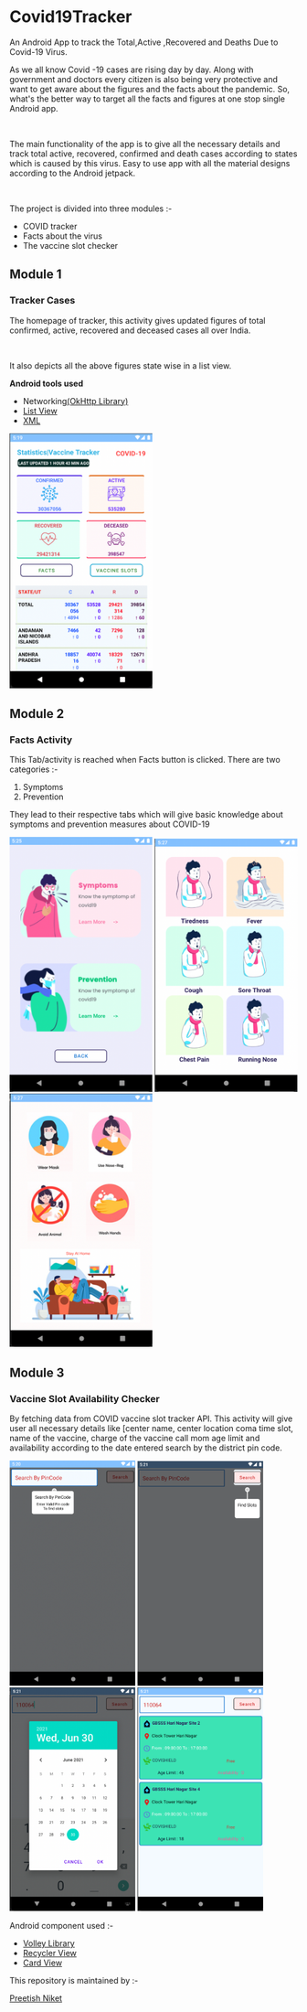 # Covid19Tracker
 An Android App to track the Total,Active ,Recovered and Deaths Due to Covid-19 Virus.
<p>As we all know Covid -19 cases are rising day by day. Along with government and doctors every citizen is also being very protective and want to get aware about the figures and the facts about the pandemic. So, what's the better way to target all the facts and figures at one stop single Android app.</p>
<br>
<p>The main functionality of the app is to give all the necessary details and track total active, recovered, confirmed and death cases according to states which is caused by this virus. Easy to use app with all the material designs according to the Android jetpack.</p>
<br>
<p>The project is divided into three modules :-</p>
<ul>
 <li>COVID tracker</li>
 <li>Facts about the virus</li>
 <li>The vaccine slot checker</li>
</ul>
<h2>Module 1</h2>
<h3>Tracker Cases</h3>
<p>The homepage of tracker, this activity gives updated figures of total confirmed, active, recovered and deceased cases all over India.</p>
<br>
<p>It also depicts all the above figures state wise in a list view.</p>
<p><b>Android tools used</b></p>
<ul>
 <li>Networking<a href="https://square.github.io/okhttp/" >(OkHttp Library)<a/></li>
 <li><a href="https://developer.android.com/reference/android/widget/ListView" >List View<a/></li>
 <li><a href="https://developer.android.com/guide/topics/ui/declaring-layout" >XML<a/></li>
</ul>
<img src="https://github.com/PreetishNiket/Covid19Tracker/blob/master/app/sampledata/Screenshot%202021-06-30%20at%205.19.03%20PM.png" width="250">
<h2>Module 2</h2>
<h3>Facts Activity</h3>
<p>This Tab/activity is reached when Facts button is clicked. There are two categories :-</p>
<ol>
 <li>Symptoms</li>
 <li>Prevention</li>
</ol>
<p>They lead to their respective tabs which will give basic knowledge about symptoms and prevention measures about COVID-19</p>
<p>
  <img src="https://github.com/PreetishNiket/Covid19Tracker/blob/master/app/sampledata/Screenshot%202021-06-30%20at%205.25.43%20PM.png" width="250" />
  <img src="https://github.com/PreetishNiket/Covid19Tracker/blob/master/app/sampledata/Screenshot%202021-06-30%20at%205.27.34%20PM.png" width="250" /> 
  <img src="https://github.com/PreetishNiket/Covid19Tracker/blob/master/app/sampledata/Screenshot%202021-06-30%20at%205.27.55%20PM.png" width="250"/>
</p>
<h2>Module 3</h2>
<h3>Vaccine Slot Availability Checker</h3>
<p>By fetching data from COVID vaccine slot tracker API. This activity will give user all necessary details like [center name, center location coma time slot, name of the vaccine, charge of the vaccine call mom age limit and availability according to the date entered search by the district pin code.</p>
<p>
  <img src="https://github.com/PreetishNiket/Covid19Tracker/blob/master/app/sampledata/Screenshot%202021-06-30%20at%205.20.34%20PM.png" width="220"  />
  <img src="https://github.com/PreetishNiket/Covid19Tracker/blob/master/app/sampledata/Screenshot%202021-06-30%20at%205.21.00%20PM.png" width="220" /> 
  <img src="https://github.com/PreetishNiket/Covid19Tracker/blob/master/app/sampledata/Screenshot%202021-06-30%20at%205.21.34%20PM.png" width="220" />
 <img src="https://github.com/PreetishNiket/Covid19Tracker/blob/master/app/sampledata/Screenshot%202021-06-30%20at%205.22.00%20PM.png" width="220" />
</p>
<p>Android component used :-</p>
<ul>
 <li><a href="https://github.com/google/volley" >Volley Library<a/></li>
 <li><a href="https://developer.android.com/guide/topics/ui/layout/recyclerview?gclid=CjwKCAjwrPCGBhALEiwAUl9X049Bj5Ojh-wkB2pZPw0G5OufF5o06ZepzzKvQIiWuxMRXFjWXWe48xoCuBQQAvD_BwE&gclsrc=aw.ds" >Recycler View<a/></li>
 <li><a href="https://developer.android.com/reference/androidx/cardview/widget/CardView" >Card View<a/></li>
</ul>
<p>This repository is maintained by :-</p>
<p><a href="https://github.com/PreetishNiket">Preetish Niket</a></p>
